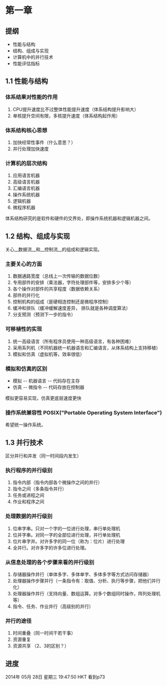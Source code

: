 第一章
==============

提纲
------------
* 性能与结构
* 结构、组成与实现
* 计算机中的并行技术
* 性能评估指标


1.1 性能与结构
--------------

### 体系结果对性能的作用
1. CPU提升速度比不过整体性能提升速度（体系结构提升影响大）
2. 单核提升空间有限，多核提升速度（体系结构起作用）

### 体系结构核心思想
1. 加快经常性事件（什么意思？）
2. 并行处理加快速度 

### 计算机的层次结构
1. 应用语言机器
2. 高级语言机器
3. 汇编语言机器
4. 操作系统机器
5. 逻辑机器
6. 微程序机器

体系结构研究的是软件和硬件的交界处，即操作系统机器和逻辑机器之间。


1.2 结构、组成与实现
---------------------------------------------------

关心__数据流__和__控制流__的组成和逻辑实现。

### 主要关心的方面
1. 数据通路宽度（总线上一次传输的数据位数）
2. 专用部件的安排（乘法器，字符处理部件等，安排多少个等）
3. 各个操作对部件的共享程度（数据依赖关系）
4. 部件的并行化
5. 控制机构的组成（是硬相连控制还是微程序控制）
6. 缓冲和排队（缓冲缓解速度差异， 排队就是各种调度算法）
7. 分支预测（预测下一步的指令）

### 可移植性的实现
1. 统一高级语言（所有程序员使用一种高级语言，有各种困难）
2. 采用系列机（不同机器统一机器语言和汇编语言，从体系结构上支持移植）
3. 模拟和仿真（虚拟机等，效率很低）

### 模拟和仿真的区别
* 模拟 -- 机器语言 -- 代码存在主存
* 仿真 -- 微指令  -- 代码存放在控制器

模拟更容易实现，仿真更底层速度更快

### 操作系统兼容性 POSIX("Portable Operating System Interface")
希望统一操作系统。


1.3 并行技术
---------------------------------------------------
区分并行和并发（同一时间段内发生）

### 执行程序的并行级别
1. 指令内部（指令内部各个微操作之间的并行）
2. 指令之间（多条指令并行）
3. 任务或进程之间
4. 作业和程序之间

### 处理数据的并行级别
1. 位串字串。只对一个字的一位进行处理，串行单处理机
2. 位并字串。对同一字的全部位进行处理，并行单处理机
3. 位片串字并。对许多字的同一位（称为：位片）进行处理
4. 全并行。对许多字的许多位进行处理。

### 从信息处理的各个步骤来看的并行级别
1. 存储器操作并行（单体多字、多体单字、多体多字等方式访问存储器）
2. 处理器操作步骤并行（一条指令有：取值、分析、执行等步骤，把他们并行化）
3. 处理器操作并行（支持向量、数组运算。对多个数组同时操作，阵列处理机等）
4. 指令、任务、作业并行（高级别的并行）

### 并行的途径
1. 时间重叠（同一时间干若干事）
2. 资源重复
3. 资源共享
（2、3的区别？）


进度
-----------------------
2014年 05月 28日 星期三 19:47:50 HKT
看到p73

